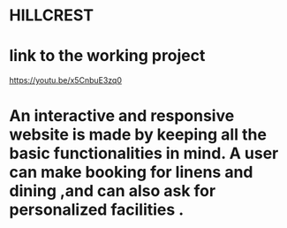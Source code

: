 # HILLCREST
# link to the working project
https://youtu.be/x5CnbuE3zq0
# An interactive and responsive website is made by keeping all the basic functionalities in mind. A user can make booking for linens and dining ,and can also ask for personalized facilities . 
